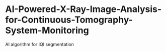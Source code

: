 # AI-Powered-X-Ray-Image-Analysis-for-Continuous-Tomography-System-Monitoring
AI algorithm for IQI segmentation 
